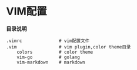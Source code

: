 # VIM配置

**目录说明**

    .vimrc              # vim配置文件
    .vim                # vim plugin,color theme目录
        colors          # color theme
        vim-go          # golang
        vim-markdown    # markdown
